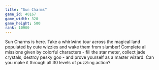 ```yaml
---
title: "Sun Charms"
game_id: 40167
game_width: 320
game_height: 500
rank: 10900
---
```

Sun Charms is here. Take a whirlwind tour across the magical land populated by cute wizzies and wake them from slumber!  Complete all missions given by colorful characters - fill the star meter, collect jade crystals, destroy pesky goo - and prove yourself as a master wizard.  Can you make it through all 30 levels of puzzling action?